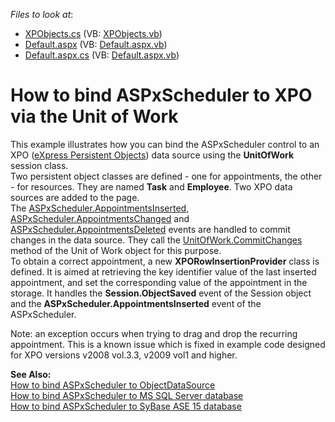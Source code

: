<!-- default file list -->
*Files to look at*:

* [XPObjects.cs](./CS/WebSite/App_Code/XPObjects.cs) (VB: [XPObjects.vb](./VB/WebSite/App_Code/XPObjects.vb))
* [Default.aspx](./CS/WebSite/Default.aspx) (VB: [Default.aspx.vb](./VB/WebSite/Default.aspx.vb))
* [Default.aspx.cs](./CS/WebSite/Default.aspx.cs) (VB: [Default.aspx.vb](./VB/WebSite/Default.aspx.vb))
<!-- default file list end -->
# How to bind ASPxScheduler to XPO via the Unit of Work


<p>This example illustrates how you can bind the ASPxScheduler control to an XPO (<a href="http://documentation.devexpress.com/#XPO/CustomDocument2065">eXpress Persistent Objects</a>) data source using the <strong>UnitOfWork</strong> session class. <br />
Two persistent object classes are defined - one for appointments, the other - for resources. They are named <strong>Task</strong> and <strong>Employee</strong>. Two XPO data sources are added to the page.<br />
The <a href="http://documentation.devexpress.com/#AspNet/DevExpressWebASPxSchedulerASPxScheduler_AppointmentsInsertedtopic">ASPxScheduler.AppointmentsInserted</a>, <a href="http://documentation.devexpress.com/#AspNet/DevExpressWebASPxSchedulerASPxScheduler_AppointmentsChangedtopic">ASPxScheduler.AppointmentsChanged</a> and <a href="http://documentation.devexpress.com/#AspNet/DevExpressWebASPxSchedulerASPxScheduler_AppointmentsDeletedtopic">ASPxScheduler.AppointmentsDeleted</a> events are handled to commit changes in the data source. They call the <a href="http://documentation.devexpress.com/#XPO/DevExpressXpoUnitOfWork_CommitChangestopic">UnitOfWork.CommitChanges</a> method of the Unit of Work object for this purpose.<br />
To obtain a correct appointment, a new <strong>XPORowInsertionProvider</strong> class is defined. It is aimed at retrieving the key identifier value of the last inserted appointment, and set the corresponding value of the appointment in the storage. It handles the <strong>Session.ObjectSaved</strong> event of the Session object and the <strong>ASPxScheduler.AppointmentsInserted</strong> event of the ASPxScheduler.</p><p>Note: an exception occurs when trying to drag and drop the recurring appointment. This is a known issue which is fixed in example code designed for XPO versions  v2008 vol.3.3, v2009 vol1  and higher.</p><p><strong>See Also:</strong><br />
<a href="https://www.devexpress.com/Support/Center/p/K18043">How to bind ASPxScheduler to ObjectDataSource</a><br />
<a href="https://www.devexpress.com/Support/Center/p/E215">How to bind ASPxScheduler to MS SQL Server database</a><br />
<a href="https://www.devexpress.com/Support/Center/p/E409">How to bind ASPxScheduler to SyBase ASE 15 database</a></p>

<br/>


